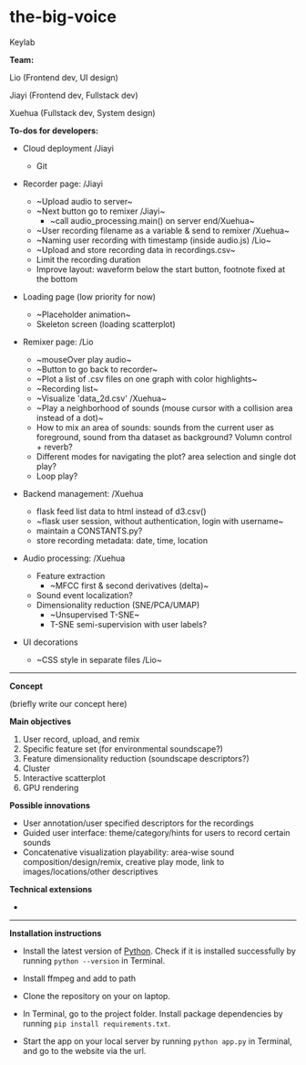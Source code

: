 # the-big-voice

Keylab

**Team:** 

Lio (Frontend dev, UI design)

Jiayi (Frontend dev, Fullstack dev)

Xuehua (Fullstack dev, System design)

**To-dos for developers:**

- Cloud deployment /Jiayi
    - Git

- Recorder page: /Jiayi
    - ~Upload audio to server~
    - ~Next button go to remixer /Jiayi~
        - ~call audio_processing.main() on server end/Xuehua~
    - ~User recording filename as a variable & send to remixer /Xuehua~
    - ~Naming user recording with timestamp (inside audio.js) /Lio~
    - ~Upload and store recording data in recordings.csv~
    - Limit the recording duration
    - Improve layout: waveform below the start button, footnote fixed at the bottom

- Loading page (low priority for now)
    - ~Placeholder animation~
    - Skeleton screen (loading scatterplot)

- Remixer page: /Lio
    - ~mouseOver play audio~
    - ~Button to go back to recorder~
    - ~Plot a list of .csv files on one graph with color highlights~
    - ~Recording list~
    - ~Visualize 'data_2d.csv' /Xuehua~
    - ~Play a neighborhood of sounds (mouse cursor with a collision area instead of a dot)~
    - How to mix an area of sounds: sounds from the current user as foreground, sound from tha dataset as background? Volumn control + reverb?
    - Different modes for navigating the plot? area selection and single dot play?
    - Loop play?

- Backend management: /Xuehua
    - flask feed list data to html instead of d3.csv()
    - ~flask user session, without authentication, login with username~
    - maintain a CONSTANTS.py?
    - store recording metadata: date, time, location

- Audio processing: /Xuehua
    - Feature extraction
        - ~MFCC first & second derivatives (delta)~
    - Sound event localization?
    - Dimensionality reduction (SNE/PCA/UMAP)
        - ~Unsupervised T-SNE~
        - T-SNE semi-supervision with user labels?

- UI decorations
    - ~CSS style in separate files /Lio~


---

**Concept**

(briefly write our concept here)

**Main objectives**

1. User record, upload, and remix
2. Specific feature set (for environmental soundscape?)
3. Feature dimensionality reduction (soundscape descriptors?)
4. Cluster
4. Interactive scatterplot
4. GPU rendering

**Possible innovations**

- User annotation/user specified descriptors for the recordings
- Guided user interface: theme/category/hints for users to record certain sounds
- Concatenative visualization playability: area-wise sound composition/design/remix, creative play mode, link to images/locations/other descriptives

**Technical extensions**

- 

---

**Installation instructions**

- Install the latest version of [Python](https://www.python.org/downloads/). Check if it is installed successfully by running `python --version` in Terminal.

- Install ffmpeg and add to path

- Clone the repository on your on laptop.

- In Terminal, go to the project folder. Install package dependencies by running `pip install requirements.txt`.

- Start the app on your local server by running `python app.py` in Terminal, and go to the website via the url.